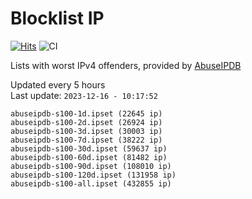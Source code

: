 # Blocklist IP

[![Hits](https://hits.seeyoufarm.com/api/count/incr/badge.svg?url=https%3A%2F%2Fgithub.com%2Fborestad%2Fblocklist-ip%2F&count_bg=%2379C83D&title_bg=%23555555&icon=&icon_color=%23E7E7E7&title=hits&edge_flat=false)](https://hits.seeyoufarm.com)  ![CI](https://img.shields.io/github/workflow/status/borestad/blocklist-ip/CI?style=flat-square)

Lists with worst IPv4 offenders, provided by [AbuseIPDB](https://www.abuseipdb.com/)

<!-- FOOTER-PLACEHOLDER -->
Updated every 5 hours<br>
Last update: `2023-12-16 - 10:17:52`
```
abuseipdb-s100-1d.ipset (22645 ip)
abuseipdb-s100-2d.ipset (26924 ip)
abuseipdb-s100-3d.ipset (30003 ip)
abuseipdb-s100-7d.ipset (38222 ip)
abuseipdb-s100-30d.ipset (59637 ip)
abuseipdb-s100-60d.ipset (81482 ip)
abuseipdb-s100-90d.ipset (108010 ip)
abuseipdb-s100-120d.ipset (131958 ip)
abuseipdb-s100-all.ipset (432855 ip)
```

